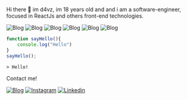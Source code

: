 Hi there 👋 im d4vz, im 18 years old and and i am a software-engineer, focused in ReactJs and others front-end technologies.

![Blog](https://img.shields.io/badge/JavaScript-F7DF1E?style=for-the-badge&logo=javascript&logoColor=black)
![Blog](https://img.shields.io/badge/HTML5-E34F26?style=for-the-badge&logo=html5&logoColor=white)
![Blog](https://img.shields.io/badge/CSS3-1572B6?style=for-the-badge&logo=css3&logoColor=white)
![Blog](https://img.shields.io/badge/React-20232A?style=for-the-badge&logo=react&logoColor=61DAFB)
![Blog](https://img.shields.io/badge/TypeScript-007ACC?style=for-the-badge&logo=typescript&logoColor=white)
![Blog](https://img.shields.io/badge/Tailwind_CSS-38B2AC?style=for-the-badge&logo=tailwind-css&logoColor=white)

```Javascript
function sayHello(){
    console.log("Hello")
}
sayHello();
```
`> Hello!`

Contact me!

[![Blog](https://img.shields.io/website?label=d4vz.netlify.app&style=for-the-badge&url=https://portifolio-dun-gamma.vercel.app)](https://portifolio-dun-gamma.vercel.app)
[![Instagram](https://img.shields.io/badge/Instagram-E4405F?style=for-the-badge&logo=instagram&logoColor=white)](https://www.instagram.com/jkkivad/)
[![Linkedin](https://img.shields.io/badge/LinkedIn-0077B5?style=for-the-badge&logo=linkedin&logoColor=white)](https://www.linkedin.com/in/davi-orlandi-b1023a238/)

